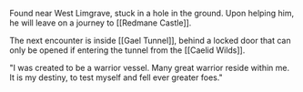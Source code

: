 Found near West Limgrave, stuck in a hole in the ground. Upon helping him, he will leave on a journey to [[Redmane Castle]].

The next encounter is inside [[Gael Tunnel]], behind a locked door that can only be opened if entering the tunnel from the [[Caelid Wilds]].

"I was created to be a warrior vessel. Many great warrior reside within me. It is my destiny, to test myself and fell ever greater foes."